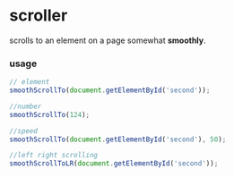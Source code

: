 # scroller
scrolls to an element on a page somewhat **smoothly**.

### usage
```javascript
// element
smoothScrollTo(document.getElementById('second'));

//number
smoothScrollTo(124);

//speed
smoothScrollTo(document.getElementById('second'), 50);

//left right scrolling
smoothScrollToLR(document.getElementById('second'));
```
